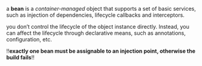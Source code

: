 a **bean** is a _container-managed_ object that supports a set of basic services, such as injection of dependencies, lifecycle callbacks and interceptors.

you don’t control the lifecycle of the object instance directly. Instead, you can affect the lifecycle through declarative means, such as annotations, configuration, etc.

!!**exactly one bean must be assignable to an injection point, otherwise the build fails**!!